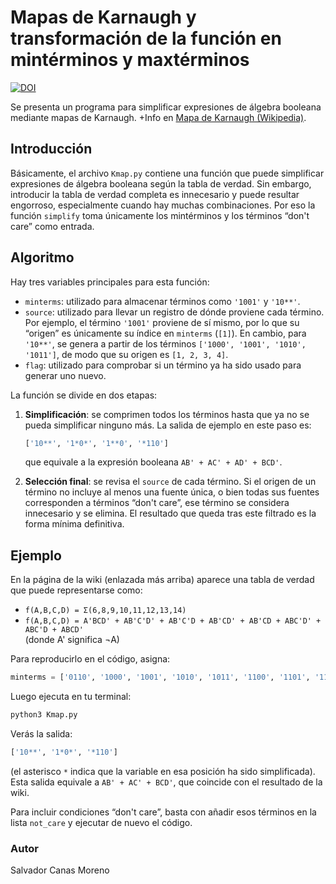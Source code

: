 # Mapas de Karnaugh y transformación de la función en mintérminos y maxtérminos

[![DOI](https://zenodo.org/badge/991594273.svg)](https://doi.org/10.5281/zenodo.15530853)

Se presenta un programa para simplificar expresiones de álgebra booleana mediante mapas de Karnaugh. +Info en [Mapa de Karnaugh (Wikipedia)](https://en.wikipedia.org/wiki/Karnaugh_map).

## Introducción

Básicamente, el archivo `Kmap.py` contiene una función que puede simplificar expresiones de álgebra booleana según la tabla de verdad. Sin embargo, introducir la tabla de verdad completa es innecesario y puede resultar engorroso, especialmente cuando hay muchas combinaciones. Por eso la función `simplify` toma únicamente los mintérminos y los términos “don't care” como entrada.

## Algoritmo

Hay tres variables principales para esta función:

- `minterms`: utilizado para almacenar términos como `'1001'` y `'10**'`.  
- `source`: utilizado para llevar un registro de dónde proviene cada término. Por ejemplo, el término `'1001'` proviene de sí mismo, por lo que su “origen” es únicamente su índice en `minterms` (`[1]`). En cambio, para `'10**'`, se genera a partir de los términos `['1000', '1001', '1010', '1011']`, de modo que su origen es `[1, 2, 3, 4]`.  
- `flag`: utilizado para comprobar si un término ya ha sido usado para generar uno nuevo.

La función se divide en dos etapas:

1. **Simplificación**: se comprimen todos los términos hasta que ya no se pueda simplificar ninguno más. La salida de ejemplo en este paso es:
   ```python
   ['10**', '1*0*', '1**0', '*110']
   ```
   que equivale a la expresión booleana `AB' + AC' + AD' + BCD'`.

2. **Selección final**: se revisa el `source` de cada término. Si el origen de un término no incluye al menos una fuente única, o bien todas sus fuentes corresponden a términos “don't care”, ese término se considera innecesario y se elimina. El resultado que queda tras este filtrado es la forma mínima definitiva.

## Ejemplo

En la página de la wiki (enlazada más arriba) aparece una tabla de verdad que puede representarse como:

- `f(A,B,C,D) = Σ(6,8,9,10,11,12,13,14)`  
- `f(A,B,C,D) = A'BCD' + AB'C'D' + AB'C'D + AB'CD' + AB'CD + ABC'D' + ABC'D + ABCD'`  
  (donde A' significa ¬A)

Para reproducirlo en el código, asigna:

```python
minterms = ['0110', '1000', '1001', '1010', '1011', '1100', '1101', '1110']
```

Luego ejecuta en tu terminal:

```bash
python3 Kmap.py
```

Verás la salida:

```python
['10**', '1*0*', '*110']
```

(el asterisco `*` indica que la variable en esa posición ha sido simplificada). Esta salida equivale a `AB' + AC' + BCD'`, que coincide con el resultado de la wiki.

Para incluir condiciones “don't care”, basta con añadir esos términos en la lista `not_care` y ejecutar de nuevo el código.


### Autor

Salvador Canas Moreno
